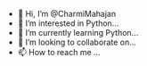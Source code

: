- 👋 Hi, I’m @CharmiMahajan
- 👀 I’m interested in Python...
- 🌱 I’m currently learning Python...
- 💞️ I’m looking to collaborate on...
- 📫 How to reach me ...

<!---
CharmiMahajan/CharmiMahajan is a ✨ special ✨ repository because its `README.md` (this file) appears on your GitHub profile.
You can click the Preview link to take a look at your changes.
--->
